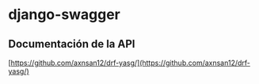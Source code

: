 # django-swagger

## Documentación de la API
[https://github.com/axnsan12/drf-yasg/](https://github.com/axnsan12/drf-yasg/)

